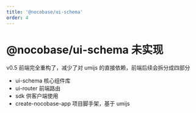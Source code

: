 ```yaml
---
title: '@nocobase/ui-schema'
order: 4
---
```


# @nocobase/ui-schema <Badge>未实现</Badge>

v0.5 前端完全重构了，减少了对 umijs 的直接依赖，前端后续会拆分成四部分

- ui-schema 核心组件库
- ui-router 前端路由
- sdk 供客户端使用
- create-nocobase-app 项目脚手架，基于 umijs
